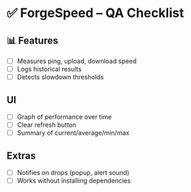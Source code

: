 # ✅ ForgeSpeed – QA Checklist

## 📊 Features
- [ ] Measures ping, upload, download speed
- [ ] Logs historical results
- [ ] Detects slowdown thresholds

## UI
- [ ] Graph of performance over time
- [ ] Clear refresh button
- [ ] Summary of current/average/min/max

## Extras
- [ ] Notifies on drops (popup, alert sound)
- [ ] Works without installing dependencies
